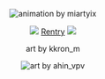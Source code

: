 
<p align="center">
  <img src="https://file.garden/ZkXBY1mp3wv99LNI/James%20Barnes%20_%20Winter%20Soldier.jpg" alt="animation by miartyix" />
</p>

<p align="center">
    <img src="https://i.ibb.co/vYzQjfj/IMG-8019.gif" /> 
	<a href="https://rentry.co/gumball">Rentry</a> 
	 <img src="https://i.ibb.co/vYzQjfj/IMG-8019.gif" /> 
</p>

<p align="center">
	art by kkron_m
</p>

<p align="center">
  <img src="https://64.media.tumblr.com/0a31c2e1d2bcc5df2eb98e31eb2110b1/79d8b316934d24c3-5d/s100x200/4b7c20c8acdb2df5bf732f5200d06af94ae21fbe.gifv" alt="art by ahin_vpv" />
</p>
